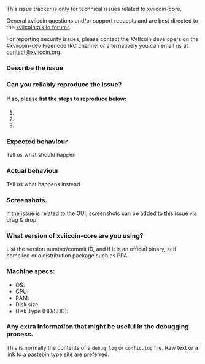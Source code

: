 <!--- Remove sections that do not apply -->

This issue tracker is only for technical issues related to xviicoin-core.

General xviicoin questions and/or support requests and are best directed to the [xviicointalk.io forums](https://xviicointalk.io/).

For reporting security issues, please contact the XVIIcoin developers on the #xviicoin-dev Freenode IRC channel or alternatively you can email us at contact@xviicoin.org.

### Describe the issue

### Can you reliably reproduce the issue?
#### If so, please list the steps to reproduce below:
1.
2.
3.

### Expected behaviour
Tell us what should happen

### Actual behaviour
Tell us what happens instead

### Screenshots.
If the issue is related to the GUI, screenshots can be added to this issue via drag & drop.

### What version of xviicoin-core are you using?
List the version number/commit ID, and if it is an official binary, self compiled or a distribution package such as PPA.

### Machine specs:
- OS:
- CPU:
- RAM:
- Disk size:
- Disk Type (HD/SDD):

### Any extra information that might be useful in the debugging process.
This is normally the contents of a `debug.log` or `config.log` file. Raw text or a link to a pastebin type site are preferred.

